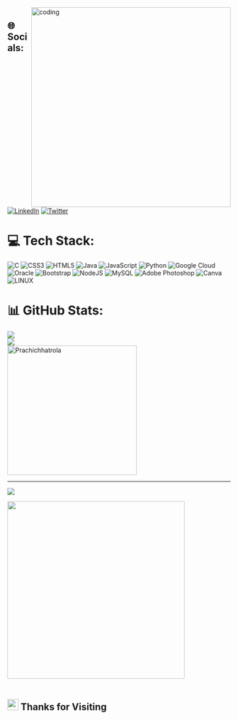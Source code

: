 <img align="right" alt="coding" width="450" src="https://i.pinimg.com/originals/e7/26/c7/e726c74ac081eed50feee1433d12c998.gif">   
  
## 🌐 Socials:       
[![LinkedIn](https://img.shields.io/badge/LinkedIn-%230077B5.svg?logo=linkedin&logoColor=white)](https://linkedin.com/in/https://linkedin.com/in/prachi-chhatrola) [![Twitter](https://img.shields.io/badge/Twitter-%231DA1F2.svg?logo=Twitter&logoColor=white)](https://twitter.com/ChhatrolaPrachi)

# 💻 Tech Stack:    
![C](https://img.shields.io/badge/c-%2300599C.svg?style=for-the-badge&logo=c&logoColor=white) ![CSS3](https://img.shields.io/badge/css3-%231572B6.svg?style=for-the-badge&logo=css3&logoColor=white) ![HTML5](https://img.shields.io/badge/html5-%23E34F26.svg?style=for-the-badge&logo=html5&logoColor=white) ![Java](https://img.shields.io/badge/java-%23ED8B00.svg?style=for-the-badge&logo=java&logoColor=white) ![JavaScript](https://img.shields.io/badge/javascript-%23323330.svg?style=for-the-badge&logo=javascript&logoColor=%23F7DF1E) ![Python](https://img.shields.io/badge/python-3670A0?style=for-the-badge&logo=python&logoColor=ffdd54) ![Google Cloud](https://img.shields.io/badge/Google%20Cloud-%234285F4.svg?style=for-the-badge&logo=google-cloud&logoColor=white) ![Oracle](https://img.shields.io/badge/Oracle-F80000?style=for-the-badge&logo=oracle&logoColor=white) ![Bootstrap](https://img.shields.io/badge/bootstrap-%23563D7C.svg?style=for-the-badge&logo=bootstrap&logoColor=white) ![NodeJS](https://img.shields.io/badge/node.js-6DA55F?style=for-the-badge&logo=node.js&logoColor=white) ![MySQL](https://img.shields.io/badge/mysql-%2300f.svg?style=for-the-badge&logo=mysql&logoColor=white) ![Adobe Photoshop](https://img.shields.io/badge/adobephotoshop-%2331A8FF.svg?style=for-the-badge&logo=adobephotoshop&logoColor=white) ![Canva](https://img.shields.io/badge/Canva-%2300C4CC.svg?style=for-the-badge&logo=Canva&logoColor=white) ![LINUX](https://img.shields.io/badge/Linux-FCC624?style=for-the-badge&logo=linux&logoColor=black)

# 📊 GitHub Stats:
![](https://github-readme-stats.vercel.app/api?username=Prachichhatrola&theme=blue-green&hide_border=false&include_all_commits=false&count_private=false)<br/>
![](https://github-readme-streak-stats.herokuapp.com/?user=Prachichhatrola&theme=blue-green&hide_border=false)<br/>
<img align="center" src="https://github-readme-stats.vercel.app/api/top-langs/?username=Prachichhatrola&langs_count=8&count_private=true&layout=compact&theme=react&hide_border=true&bg_color=0D1117" alt="Prachichhatrola" width="292px"/> </br>
    
---
[![](https://visitcount.itsvg.in/api?id=Prachichhatrola&icon=0&color=0)](https://visitcount.itsvg.in)



<img src="https://user-images.githubusercontent.com/74038190/212284158-e840e285-664b-44d7-b79b-e264b5e54825.gif" width="400">
<br><br>

## <img src="https://user-images.githubusercontent.com/74038190/216122041-518ac897-8d92-4c6b-9b3f-ca01dcaf38ee.png" width="25" /> Thanks for Visiting

